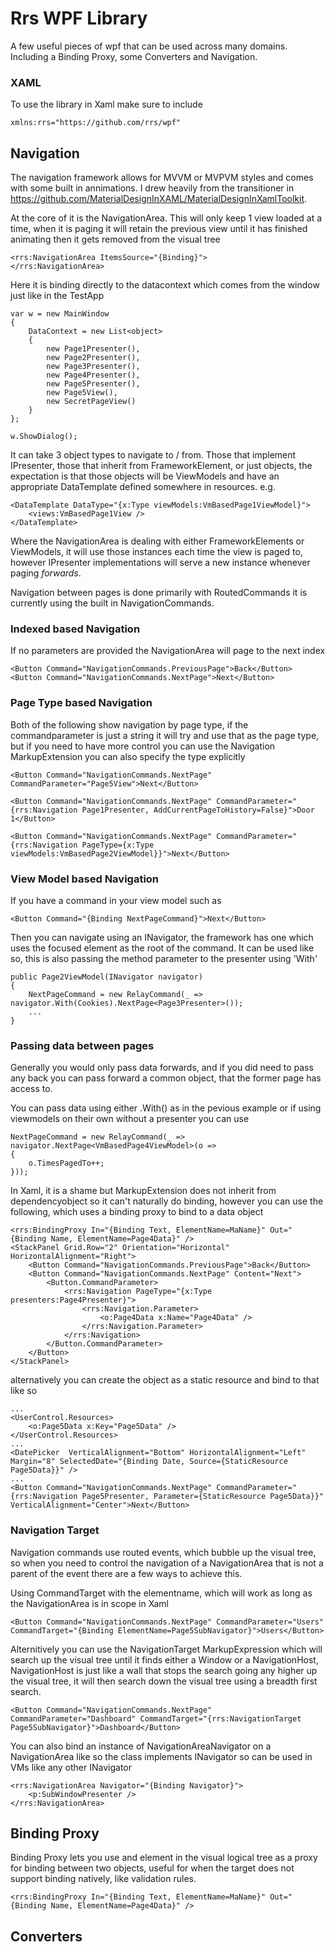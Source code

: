 # Rrs WPF Library

A few useful pieces of wpf that can be used across many domains. Including a Binding Proxy, some Converters and Navigation.


### XAML

To use the library in Xaml make sure to include

```
xmlns:rrs="https://github.com/rrs/wpf"
```

## Navigation

The navigation framework allows for MVVM or MVPVM styles and comes with some built in annimations. I drew heavily from the transitioner in https://github.com/MaterialDesignInXAML/MaterialDesignInXamlToolkit.

At the core of it is the NavigationArea. This will only keep 1 view loaded at a time, when it is paging it will retain the previous view until it has finished animating then it gets removed from the visual tree

```
<rrs:NavigationArea ItemsSource="{Binding}">
</rrs:NavigationArea>
```

Here it is binding directly to the datacontext which comes from the window just like in the TestApp

```
var w = new MainWindow
{
    DataContext = new List<object>
    {
        new Page1Presenter(),
        new Page2Presenter(),
        new Page3Presenter(),
        new Page4Presenter(),
        new Page5Presenter(),
        new Page5View(),
        new SecretPageView()
    }
};

w.ShowDialog();
```

It can take 3 object types to navigate to / from. Those that implement IPresenter, those that inherit from FrameworkElement, or just objects, the expectation is that those objects will be ViewModels and have an appropriate DataTemplate defined somewhere in resources. e.g.

```
<DataTemplate DataType="{x:Type viewModels:VmBasedPage1ViewModel}">
    <views:VmBasedPage1View />
</DataTemplate>
```

Where the NavigationArea is dealing with either FrameworkElements or ViewModels, it will use those instances each time the view is paged to, however IPresenter implementations will serve a new instance whenever paging _forwards_.

Navigation between pages is done primarily with RoutedCommands it is currently using the built in NavigationCommands.

### Indexed based Navigation 

If no parameters are provided the NavigationArea will page to the next index

```
<Button Command="NavigationCommands.PreviousPage">Back</Button>
<Button Command="NavigationCommands.NextPage">Next</Button>
```

### Page Type based Navigation

Both of the following show navigation by page type, if the commandparameter is just a string it will try and use that as the page type, but if you need to have more control you can use the Navigation MarkupExtension you can also specify the type explicitly

```
<Button Command="NavigationCommands.NextPage" CommandParameter="Page5View">Next</Button>

<Button Command="NavigationCommands.NextPage" CommandParameter="{rrs:Navigation Page1Presenter, AddCurrentPageToHistory=False}">Door 1</Button>

<Button Command="NavigationCommands.NextPage" CommandParameter="{rrs:Navigation PageType={x:Type viewModels:VmBasedPage2ViewModel}}">Next</Button>
```

### View Model based Navigation

If you have a command in your view model such as

```
<Button Command="{Binding NextPageCommand}">Next</Button>
```

Then you can navigate using an INavigator, the framework has one which uses the focused element as the root of the command. It can be used like so, this is also passing the method parameter to the presenter using 'With'

```
public Page2ViewModel(INavigator navigator)
{
    NextPageCommand = new RelayCommand(_ => navigator.With(Cookies).NextPage<Page3Presenter>());
    ...
}
```

### Passing data between pages

Generally you would only pass data forwards, and if you did need to pass any back you can pass forward a common object, that the former page has access to.

You can pass data using either .With() as in the pevious example or if using viewmodels on their own without a presenter you can use 

```
NextPageCommand = new RelayCommand(_ => navigator.NextPage<VmBasedPage4ViewModel>(o =>
{
    o.TimesPagedTo++;
}));
```

In Xaml, it is a shame but MarkupExtension does not inherit from dependencyobject so it can't naturally do binding, however you can use the following, which uses a binding proxy to bind to a data object

```
<rrs:BindingProxy In="{Binding Text, ElementName=MaName}" Out="{Binding Name, ElementName=Page4Data}" />
<StackPanel Grid.Row="2" Orientation="Horizontal" HorizontalAlignment="Right">
    <Button Command="NavigationCommands.PreviousPage">Back</Button>
    <Button Command="NavigationCommands.NextPage" Content="Next">
        <Button.CommandParameter>
            <rrs:Navigation PageType="{x:Type presenters:Page4Presenter}">
                <rrs:Navigation.Parameter>
                    <o:Page4Data x:Name="Page4Data" />
                </rrs:Navigation.Parameter>
            </rrs:Navigation>
        </Button.CommandParameter>
    </Button>
</StackPanel>
```
alternatively you can create the object as a static resource and bind to that like so

```
...
<UserControl.Resources>
    <o:Page5Data x:Key="Page5Data" />
</UserControl.Resources>
...
<DatePicker  VerticalAlignment="Bottom" HorizontalAlignment="Left" Margin="8" SelectedDate="{Binding Date, Source={StaticResource Page5Data}}" />
...
<Button Command="NavigationCommands.NextPage" CommandParameter="{rrs:Navigation Page5Presenter, Parameter={StaticResource Page5Data}}" VerticalAlignment="Center">Next</Button>
```

### Navigation Target

Navigation commands use routed events, which bubble up the visual tree, so when you need to control the navigation of a NavigationArea that is not a parent of the event there are a few ways to achieve this. 

Using CommandTarget with the elementname, which will work as long as the NavigationArea is in scope in Xaml
```
<Button Command="NavigationCommands.NextPage" CommandParameter="Users" CommandTarget="{Binding ElementName=Page5SubNavigator}">Users</Button>
```
Alternitively you can use the NavigationTarget MarkupExpression which will search up the visual tree until it finds either a Window or a NavigationHost, NavigationHost is just like a wall that stops the search going any higher up the visual tree, it will then search down the visual tree using a breadth first search.

```
<Button Command="NavigationCommands.NextPage" CommandParameter="Dashboard" CommandTarget="{rrs:NavigationTarget Page5SubNavigator}">Dashboard</Button>
```

You can also bind an instance of NavigationAreaNavigator on a NavigationArea like so the class implements INavigator so can be used in VMs like any other INavigator

```
<rrs:NavigationArea Navigator="{Binding Navigator}">
    <p:SubWindowPresenter />
</rrs:NavigationArea>
```


## Binding Proxy

Binding Proxy lets you use and element in the visual logical tree as a proxy for binding between two objects, useful for when the target does not support binding natively, like validation rules.

```
<rrs:BindingProxy In="{Binding Text, ElementName=MaName}" Out="{Binding Name, ElementName=Page4Data}" />
```



## Converters
